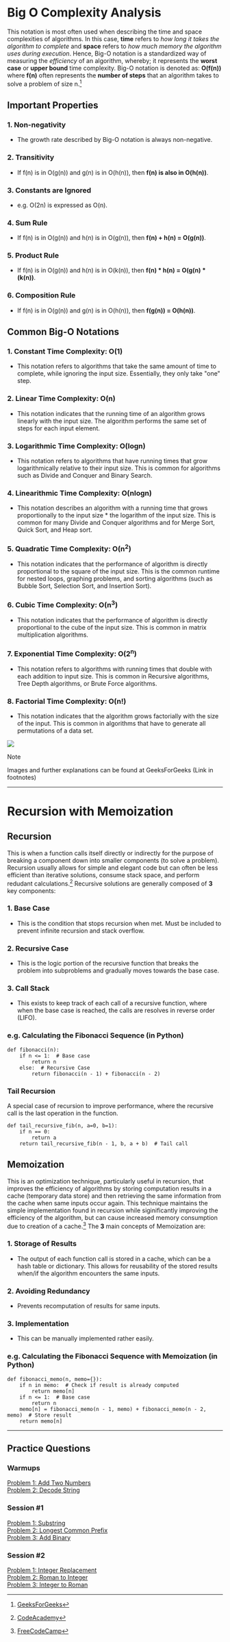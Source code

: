 # Big O Complexity Analysis
This notation is most often used when describing the time and space complexities of algorithms. In this case, __time__ refers to _how long it takes the algorithm to complete_ and __space__ refers to _how much memory the algorithm uses during execution_. Hence, Big-O notation is a standardized way of measuring the _efficiency_ of an algorithm, whereby; it represents the __worst case__ or __upper bound__ time complexity. Big-O notation is denoted as: __O(f(n))__ where __f(n)__ often represents the __number of steps__ that an algorithm takes to solve a problem of size n.[^1]

## Important Properties
### 1. Non-negativity
   - The growth rate described by Big-O notation is always non-negative.
### 2. Transitivity
   - If f(n) is in O(g(n)) and g(n) is in O(h(n)), then __f(n) is also in O(h(n))__.
### 3. Constants are Ignored
   - e.g. O(2n) is expressed as O(n).
### 4. Sum Rule
   - If f(n) is in O(g(n)) and h(n) is in O(g(n)), then __f(n) + h(n) = O(g(n))__.
### 5. Product Rule
   - If f(n) is in O(g(n)) and h(n) is in O(k(n)), then __f(n) * h(n) = O(g(n) * (k(n))__.
### 6. Composition Rule
   - If f(n) is in O(g(n)) and g(n) is in O(h(n)), then __f(g(n)) = O(h(n))__.
  
## Common Big-O Notations
### 1. Constant Time Complexity: O(1)
   - This notation refers to algorithms that take the same amount of time to complete, while ignoring the input size. Essentially, they only take "one" step.
### 2. Linear Time Complexity: O(n)
   - This notation indicates that the running time of an algorithm grows linearly with the input size. The algorithm performs the same set of steps for each input element.
### 3. Logarithmic Time Complexity: O(logn)
   - This notation refers to algorithms that have running times that grow logarithmically relative to their input size. This is common for algorithms such as Divide and Conquer and Binary Search.
### 4. Linearithmic Time Complexity: O(nlogn)
   - This notation describes an algorithm with a running time that grows proportionally to the input size * the logarithm of the input size. This is common for many Divide and Conquer algorithms and for Merge Sort, Quick Sort, and Heap sort. 
### 5. Quadratic Time Complexity: O(n<sup>2</sup>) 
   - This notation indicates that the performance of algorithm is directly proportional to the square of the input size. This is the common runtime for nested loops, graphing problems, and sorting algorithms (such as Bubble Sort, Selection Sort, and Insertion Sort).
### 6. Cubic Time Complexity: O(n<sup>3</sup>)
   - This notation indicates that the performance of algorithm is directly proportional to the cube of the input size. This is common in matrix multiplication algorithms.
### 7. Exponential Time Complexity: O(2<sup>n</sup>)
   - This notation refers to algorithms with running times that double with each addition to input size. This is common in Recursive algorithms, Tree Depth algorithms, or Brute Force algorithms.
### 8. Factorial Time Complexity: O(n!)
   - This notation indicates that the algorithm grows factorially with the size of the input. This is common in algorithms that have to generate all permutations of a data set.

<picture>
   <img src="https://media.geeksforgeeks.org/wp-content/cdn-uploads/mypic.png">
</picture>

> [!NOTE]
> Images and further explanations can be found at GeeksForGeeks (Link in footnotes)

---

# Recursion with Memoization
## Recursion
This is when a function calls itself directly or indirectly for the purpose of breaking a component down into smaller components (to solve a problem). Recursion usually allows for simple and elegant code but can often be less efficient than iterative solutions, consume stack space, and perform redudant calculations.[^2] Recursive solutions are generally composed of __3__ key components:
### 1. Base Case
   - This is the condition that stops recursion when met. Must be included to prevent infinite recursion and stack overflow.
### 2. Recursive Case
   - This is the logic portion of the recursive function that breaks the problem into subproblems and gradually moves towards the base case.
### 3. Call Stack
   - This exists to keep track of each call of a recursive function, where when the base case is reached, the calls are resolves in reverse order (LIFO).

### e.g. Calculating the Fibonacci Sequence (in Python)
```python3
def fibonacci(n):
    if n <= 1:  # Base case
        return n
    else:  # Recursive Case
        return fibonacci(n - 1) + fibonacci(n - 2)
```
### Tail Recursion
A special case of recursion to improve performance, where the recursive call is the last operation in the function.
```python3
def tail_recursive_fib(n, a=0, b=1):
    if n == 0:
        return a
    return tail_recursive_fib(n - 1, b, a + b)  # Tail call
```

## Memoization
This is an optimization technique, particularly useful in recursion, that improves the efficiency of algorithms by storing computation results in a cache (temporary data store) and then retrieving the same information from the cache when same inputs occur again. This technique maintains the simple implementation found in recursion while siginificantly improving the efficiency of the algorithm, but can cause increased memory consumption due to creation of a cache.[^3] The __3__ main concepts of Memoization are:
### 1. Storage of Results 
   - The output of each function call is stored in a cache, which can be a hash table or dictionary. This allows for reusability of the stored results when/if the algorithm encounters the same inputs.
### 2. Avoiding Redundancy
   - Prevents recomputation of results for same inputs.
### 3. Implementation
   - This can be manually implemented rather easily.
### e.g. Calculating the Fibonacci Sequence with Memoization (in Python)
```python3
def fibonacci_memo(n, memo={}):
    if n in memo:  # Check if result is already computed
        return memo[n]
    if n <= 1:  # Base case
        return n
    memo[n] = fibonacci_memo(n - 1, memo) + fibonacci_memo(n - 2, memo)  # Store result
    return memo[n]
```

---

## Practice Questions
### Warmups
[Problem 1: Add Two Numbers](https://github.com/organizedanvrchy/LeetCode/blob/main/Add_Two_Numbers.py)<br>
[Problem 2: Decode String](https://github.com/organizedanvrchy/LeetCode/blob/main/Decode_String.py)

### Session #1
[Problem 1: Substring](https://github.com/organizedanvrchy/CodePath/blob/main/TIP103/Week%201%20-%20Big%20O%20%7C%20Recursion%20with%20Memoization/Substring.py)<br>
[Problem 2: Longest Common Prefix](https://github.com/organizedanvrchy/LeetCode/blob/main/Longest_Common_Prefix.py)<br>
[Problem 3: Add Binary](https://github.com/organizedanvrchy/LeetCode/blob/main/Add_Binary.py)

### Session #2
[Problem 1: Integer Replacement](https://github.com/organizedanvrchy/LeetCode/blob/main/Integer_Replacement.py)<br>
[Problem 2: Roman to Integer](https://github.com/organizedanvrchy/LeetCode/blob/main/Roman_to_Integer.py)<br>
[Problem 3: Integer to Roman](https://github.com/organizedanvrchy/LeetCode/blob/main/Integer_to_Roman.py)

[^1]: [GeeksForGeeks](https://www.geeksforgeeks.org/analysis-algorithms-big-o-analysis/#what-is-bigo-notation)
[^2]: [CodeAcademy](https://www.codecademy.com/resources/blog/recursion/)
[^3]: [FreeCodeCamp](https://www.freecodecamp.org/news/memoization-in-javascript-and-react)
